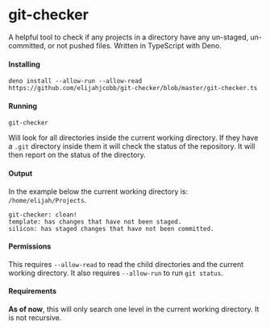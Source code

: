 # git-checker
A helpful tool to check if any projects in a directory have any un-staged, un-committed, or not pushed files. Written
in TypeScript with Deno.

#### Installing
`deno install --allow-run --allow-read https://github.com/elijahjcobb/git-checker/blob/master/git-checker.ts`

#### Running
`git-checker`

Will look for all directories inside the current working directory. If they have a `.git` directory
inside them it will check the status of the repository. It will then report on the status of the directory.

#### Output
In the example below the current working directory is: `/home/elijah/Projects`.
```
git-checker: clean!
template: has changes that have not been staged.
silicon: has staged changes that have not been committed.
```

#### Permissions
This requires `--allow-read` to read the child directories and the current working directory. It also requires
`--allow-run` to run `git status`. 

#### Requirements
**As of now**, this will only search one level in the current working directory. It is not recursive.